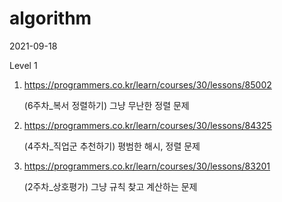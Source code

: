 # algorithm

2021-09-18

Level 1

1. https://programmers.co.kr/learn/courses/30/lessons/85002

   (6주차_복서 정렬하기) 그냥 무난한 정렬 문제

2. https://programmers.co.kr/learn/courses/30/lessons/84325

   (4주차_직업군 추천하기) 평범한 해시, 정렬 문제

3. https://programmers.co.kr/learn/courses/30/lessons/83201

   (2주차_상호평가) 그냥 규칙 찾고 계산하는 문제